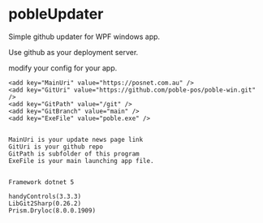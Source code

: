 # pobleUpdater
Simple github updater for WPF windows app.

Use github as your deployment server.

modify your config for your app.


    <add key="MainUri" value="https://posnet.com.au" />
    <add key="GitUri" value="https://github.com/poble-pos/poble-win.git" />
    <add key="GitPath" value="/git" />
    <add key="GitBranch" value="main" />
    <add key="ExeFile" value="poble.exe" />  
    
    
    MainUri is your update news page link
    GitUri is your github repo
    GitPath is subfolder of this program
    ExeFile is your main launching app file.
    
    
    Framework dotnet 5
    
    handyControls(3.3.3)
    LibGit2Sharp(0.26.2)
    Prism.Dryloc(8.0.0.1909)
    
    
    
